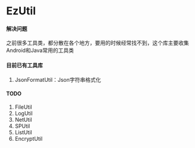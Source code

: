 # EzUtil

#### 解决问题

之前很多工具类，都分散在各个地方，要用的时候经常找不到，这个库主要收集Android和Java常用的工具类

#### 目前已有工具库

1. JsonFormatUtil：Json字符串格式化


#### TODO
1. FileUtil
2. LogUtil
3. NetUtil
4. SPUtil
5. ListUtil
6. EncryptUtil